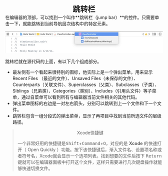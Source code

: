<center>
  <font size="5">
    <b>跳转栏</b>
  </font>
</center>
在编辑器的顶部，可以找到一个叫作**跳转栏（jump bar）**的控件。只需要单击一下，就能跳转到当前导航层次结构中的特定元素。

![11](./images/11.jpg)

跳转栏就在源代码的上面，有以下几个组成部分。

+ 最左侧有一个看起来很特别的图标，他实际上是一个弹出菜单，用来显示 Recent Files （最近的文件）、Unsaved Files（未保存的文件）、Counterparts（关联文件）、Superclasses（父类）、Subclasses（子类）、Siblings（兄弟类）、Categories（类别）、Includes（引用头文件）等子菜单，通过自菜单可以看到所有与编辑器当前文件相关的其他代码。
+ 弹出菜单图标的右边是一对左右箭头，分别可以跳转到上一个文件和下一个文件。
+ 跳转栏包含一组分段式的弹出菜单，显示了再项目中找到当前所选文件的层级路径。

><center>Xcode快捷键</center>
>
>一个非常好用的快捷键是<kbd>Shift</kbd>+<kbd>Command</kbd>+<kbd>O</kbd>，对应的是 **Xcode** 的快速打开（ Open Quickly ）功能。按下该快捷键后，渐入文件名、设置项名称或者符号名，Xcode就会显示一个选项列表。找到想要的文件后按下 <kbd>Return</kbd> 键就可以在编辑器面板中打开这个文件，这样只需要进行几次键盘操作就能够快速切换文件。

